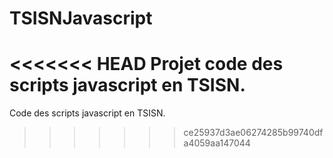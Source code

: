 # TSISNJavascript
<<<<<<< HEAD
Projet code des scripts javascript en TSISN.
=======
Code des scripts javascript en TSISN.
>>>>>>> ce25937d3ae06274285b99740dfa4059aa147044
